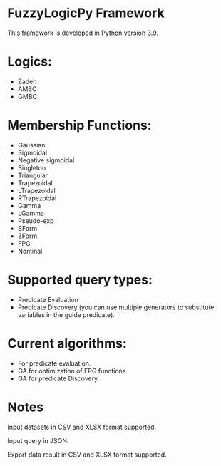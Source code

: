 # FuzzyLogicPy Framework
This framework is developed in Python version 3.9.

# Logics:
  * Zadeh
  * AMBC
  * GMBC

# Membership Functions:
  * Gaussian
  * Sigmoidal
  * Negative sigmoidal
  * Singleton
  * Triangular
  * Trapezoidal
  * LTrapezoidal
  * RTrapezoidal
  * Gamma
  * LGamma
  * Pseudo-exp
  * SForm
  * ZForm
  * FPG
  * Nominal

# Supported query types:
  * Predicate Evaluation
  * Predicate Discovery (you can use multiple generators to substitute variables in the guide predicate).

# Current algorithms:
  * For predicate evaluation.
  * GA for optimization of FPG functions.
  * GA for predicate Discovery.
# Notes
Input datasets in CSV and XLSX format supported.

Input query in JSON.

Export data result in CSV and XLSX format supported.
